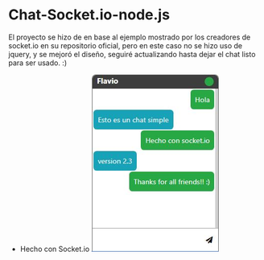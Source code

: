 # Chat-Socket.io-node.js
El proyecto se hizo de en base al ejemplo mostrado por los creadores de socket.io en su repositorio oficial, pero en este caso no se hizo uso de jquery, y se  mejoró el diseño, seguiré actualizando hasta dejar el chat listo para ser usado. :)

* Hecho con Socket.io
![](chat.JPG)
